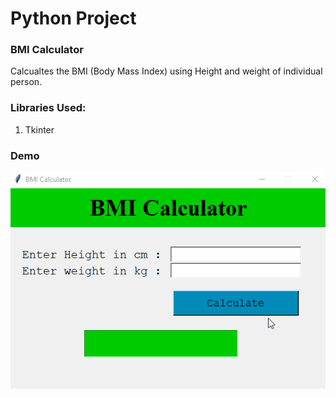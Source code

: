 
# Python Project

### BMI Calculator

Calcualtes the BMI (Body Mass Index) using Height and weight of individual person.

### Libraries Used:
1. Tkinter

### Demo
![GIF](Demo/BMI_cal.gif)
